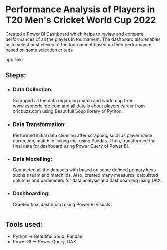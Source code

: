 # Performance Analysis of Players in T20 Men's Cricket World Cup 2022

Created a Power BI Dashboard which helps to review and compare performances of all the players in tournament. The dashboard also enables us to select best eleven of the tournament based on their performance based on some selection criteria

app link: 


## Steps:
- ### Data Collection:
    Scrapped all the data regarding match and world cup from www.espncricinfo.com and all details about players career from cricbuzz.com using Beautifull Soup library of Python.
    
- ### Data Transformation:
    Performed initial data cleaning after scrapping such as player name correction, match id linking etc. using Pandas.
    Then, transformed the final data for dashboard using Power Query of Power BI.

- ### Data Modelling:
    Connected all the datasets with based on some defined primary keys sucha s team and match ids. Also, created many measures, calculated columns and parameters for data analysis and dashboarding using DAX.
 
- ### Dashboarding:
    Craeted final dashboard using Power BI visuals.
    ```

## Tools used:
- Python -> Beautiful Soup, Pandas
- Power BI -> Power Query, DAX
